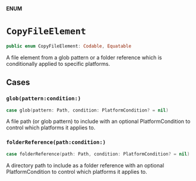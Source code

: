 **ENUM**

# `CopyFileElement`

```swift
public enum CopyFileElement: Codable, Equatable
```

A file element from a glob pattern or a folder reference which is conditionally applied to specific platforms.

## Cases
### `glob(pattern:condition:)`

```swift
case glob(pattern: Path, condition: PlatformCondition? = nil)
```

A file path (or glob pattern) to include with an optional PlatformCondition to control which platforms it applies to.

### `folderReference(path:condition:)`

```swift
case folderReference(path: Path, condition: PlatformCondition? = nil)
```

A directory path to include as a folder reference with an optional PlatformCondition to control which platforms it applies
to.
